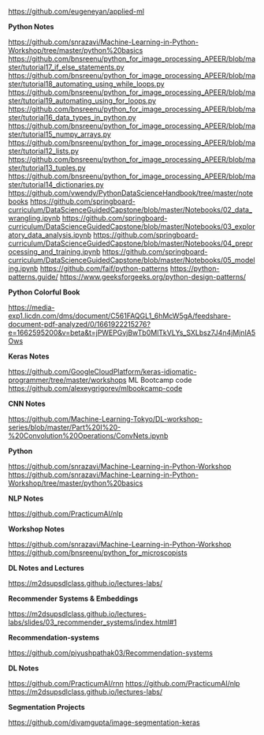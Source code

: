 https://github.com/eugeneyan/applied-ml

**Python Notes**

https://github.com/snrazavi/Machine-Learning-in-Python-Workshop/tree/master/python%20basics
https://github.com/bnsreenu/python_for_image_processing_APEER/blob/master/tutorial17_if_else_statements.py
https://github.com/bnsreenu/python_for_image_processing_APEER/blob/master/tutorial18_automating_using_while_loops.py
https://github.com/bnsreenu/python_for_image_processing_APEER/blob/master/tutorial19_automating_using_for_loops.py
https://github.com/bnsreenu/python_for_image_processing_APEER/blob/master/tutorial16_data_types_in_python.py
https://github.com/bnsreenu/python_for_image_processing_APEER/blob/master/tutorial15_numpy_arrays.py
https://github.com/bnsreenu/python_for_image_processing_APEER/blob/master/tutorial12_lists.py
https://github.com/bnsreenu/python_for_image_processing_APEER/blob/master/tutorial13_tuples.py
https://github.com/bnsreenu/python_for_image_processing_APEER/blob/master/tutorial14_dictionaries.py
https://github.com/vwendy/PythonDataScienceHandbook/tree/master/notebooks
https://github.com/springboard-curriculum/DataScienceGuidedCapstone/blob/master/Notebooks/02_data_wrangling.ipynb
https://github.com/springboard-curriculum/DataScienceGuidedCapstone/blob/master/Notebooks/03_exploratory_data_analysis.ipynb
https://github.com/springboard-curriculum/DataScienceGuidedCapstone/blob/master/Notebooks/04_preprocessing_and_training.ipynb
https://github.com/springboard-curriculum/DataScienceGuidedCapstone/blob/master/Notebooks/05_modeling.ipynb
https://github.com/faif/python-patterns
https://python-patterns.guide/
https://www.geeksforgeeks.org/python-design-patterns/

**Python Colorful Book**

https://media-exp1.licdn.com/dms/document/C561FAQGL1_6hMcW5gA/feedshare-document-pdf-analyzed/0/1661922215276?e=1662595200&v=beta&t=jPWEPGvjBwTb0MlTkVLYs_SXLbsz7J4n4jMjnIA5Ows



**Keras Notes**

https://github.com/GoogleCloudPlatform/keras-idiomatic-programmer/tree/master/workshops
ML Bootcamp code
https://github.com/alexeygrigorev/mlbookcamp-code


**CNN Notes**

https://github.com/Machine-Learning-Tokyo/DL-workshop-series/blob/master/Part%20I%20-%20Convolution%20Operations/ConvNets.ipynb

**Python**

https://github.com/snrazavi/Machine-Learning-in-Python-Workshop
https://github.com/snrazavi/Machine-Learning-in-Python-Workshop/tree/master/python%20basics


**NLP Notes**

https://github.com/PracticumAI/nlp


**Workshop Notes**

https://github.com/snrazavi/Machine-Learning-in-Python-Workshop
https://github.com/bnsreenu/python_for_microscopists


**DL Notes and Lectures**

https://m2dsupsdlclass.github.io/lectures-labs/

**Recommender Systems & Embeddings**

https://m2dsupsdlclass.github.io/lectures-labs/slides/03_recommender_systems/index.html#1

**Recommendation-systems**

https://github.com/piyushpathak03/Recommendation-systems


**DL Notes**

https://github.com/PracticumAI/rnn
https://github.com/PracticumAI/nlp
https://m2dsupsdlclass.github.io/lectures-labs/

**Segmentation Projects**

https://github.com/divamgupta/image-segmentation-keras
